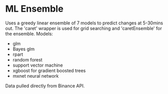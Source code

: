 # ML Ensemble


Uses a greedy linear ensemble of 7 models to predict changes at 5-30mins out.
The 'caret' wrapper is used for grid searching and 'caretEnsemble' for the ensemble.
Models:
- glm
- Bayes glm
- rpart
- random forest
- support vector machine
- xgboost for gradient boosted trees
- mxnet neural network

Data pulled directly from Binance API. 
